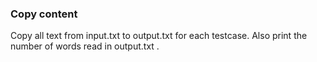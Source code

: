 ### Copy content
Copy all text from input.txt to output.txt for each testcase.
Also print the number of words read in output.txt .